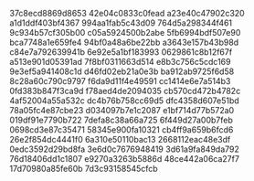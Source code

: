 37c8ecd8869d8653
42e04c0833c0fead
a23e40c47902c320
a1d1ddf403bf4367
994aa1fab5c43d09
764d5a298344f461
9c934b57cf305b00
c05a5924500b2abe
5fb6994bdf507e90
bca7748a1e659fe4
94bf0a48a6be22bb
a3643e157b43b98d
c84e7a792639941b
6e92e5a1bf183993
0629861c8b12f67f
a513e901d05391ad
7f8bf0311663d514
e8b3c756c5cdc169
9e3ef5a941408c1d
d46fd02eb21a0e3b
ba912ab9725f6d58
8c28a60c790c9797
f6da9d11f4e49591
cc1414e6e7a514b3
0fd383b847f3ca9d
f78aed4de2094035
cb570cd472b4782c
4af52004a55a532c
dc4b76b758cc69d5
dfc4358d607e51bd
78a05fc4e87cbe23
d034097b7e1c2087
e1bf714d77b572a0
019df91e7790b722
7defa8c38a66a725
6f449d27a00b7feb
0698cd3e87c35471
58345e900fa10321
cb4ff9a659b6fcd6
26e2f854dc4441f0
6a310e50110bac13
2668112eac48e3df
0edc3592d29bd8fa
3e6d0c7676948419
3d61a9fa849da792
76d18406dd1c1807
e9270a3263b5886d
48ce442a06ca27f7
17d70980a85fe60b
7d3c93158545cfcb
